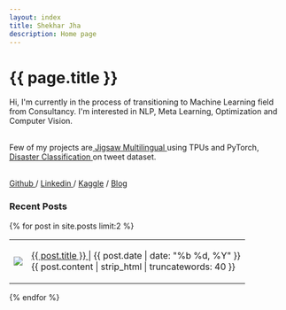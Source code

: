 ```yaml
---
layout: index
title: Shekhar Jha
description: Home page
---
```

<h1 text-align="left">{{ page.title }}</h1>
<p>Hi, I'm currently in the process of transitioning to Machine Learning field from Consultancy. I'm interested in NLP, Meta Learning, Optimization and Computer Vision.<br/><br/>

Few of my projects are<a href="https://github.com/jhashekhar/jigsaw-multilingual"> Jigsaw Multilingual </a> using TPUs and PyTorch, <a href="https://github.com/jhashekhar/disaster-clf"> Disaster Classification </a> on tweet dataset.<br/><br/>

<a href="https://github.com/jhashekhar"> Github  </a> / <a href="https://linkedin.com/in/jhas"> Linkedin </a> / <a href="https://kaggle.com/xanthate"> Kaggle</a> / <a href="blog.html"> Blog</a></p>

<h3>Recent Posts</h3>

{% for post in site.posts limit:2 %}
<table>
  <tr>
    <td><img src="{{ post.image }}"></td>
    <td><p><a href="{{ post.url }}"> {{ post.title }} </a> | {{ post.date | date: "%b %d, %Y" }} <br/>
    {{ post.content | strip_html | truncatewords: 40 }}
    </p></td>
  </tr>
</table>
{% endfor %}
